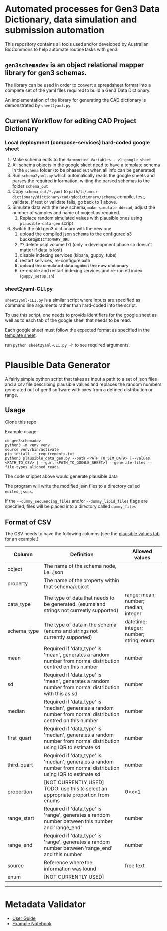 # Automated processes for Gen3 Data Dictionary, data simulation and submission automation

This repository contains all tools used and/or developed by Australian BioCommons to help automate routine tasks with gen3.

## `gen3schemadev` is an object relational mapper library for gen3 schemas.

The library can be used in order to convert a spreadsheet format into a complete set of the yaml files required to build a Gen3 Data Dictionary.

An implementation of the library for generating the CAD dictionary is demonstrated by `sheet2yaml.py`.

## Current Workflow for editing CAD Project Dictionary

### Local deployment (compose-services) hard-coded google sheet
1. Make schema edits to the `Harmonised Variables - v1 google sheet`
2. All schema objects in the google sheet need to have a template schema in the `schema` folder (to be phased out when all info can be generated)
3. Run `schema2yaml.py` which automatically reads the google sheets and parses the required information, writing the parsed schemas to the folder `schema_out` 
4. Copy `schema_out/*.yaml` to `path/to/umccr-dictionary/dictionary/cad/gdcdictionary/schema`, compile, test, validate. If test or validate fails, go back to 1 above.
5. Simulate data with the new schema, `make simulate dd=cad`, adjust the number of samples and name of project as required.
   1. Replace random simulated values with plausible ones using `plausible-data-gen` script
6. Switch the old gen3 dictionary with the new one
   1. upload the compiled json schema to the configured s3 bucket@`DICTIONARY_URL`
   2. ?? delete psql volume (?) (only in development phase so doesn't matter if data is lost)
   3. disable indexing services (kibana, guppy, tube)
   4. restart services, re-configure auth
   5. upload the simulated data against the new dictionary
   6. re-enable and restart indexing services and re-run etl index (`guppy_setup.sh`)

### sheet2yaml-CLI.py

`sheet2yaml-CLI.py` is a similar script where inputs are specified as command line arguments rather than hard-coded into the script. 

To use this script, one needs to provide identifiers for the google sheet as well as to each tab of the google sheet that needs to be read.

Each google sheet must follow the expected format as specified in the [template sheet](https://docs.google.com/spreadsheets/d/1qEL6bx_Pmif-h6GL_U-k6eotwIhIxCxYIjLecGk2TV8/edit#gid=0).

run `python sheet2yaml-CLI.py -h` to see required arguments.

# Plausible Data Generator

A fairly simple python script that takes as input a path to a set of json files and a csv file describing plausible values and replaces the random numbers generated out of gen3 software with ones from a defined distribution or range.

## Usage

Clone this repo 

Example usage:

```shell
cd gen3schemadev
python3 -m venv venv
source venv/bin/activate
pip install -r requirements.txt
python3 plausible_data_gen.py --path <PATH_TO_SIM_DATA> [--values <PATH_TO_CSV> | --gurl <PATH_TO_GOOGLE_SHEET>] --generate-files --file-types aligned_reads
```

The code snippet above would generate plausible data 

The program will write the modified json files to a directory called `edited_jsons`.

If the `--dummy_sequencing_files` and/or `--dummy_lipid_files` flags are specified, files will be placed into a directory called `dummy_files`

## Format of CSV

The CSV needs to have the following columns (see the [plausible values tab](https://docs.google.com/spreadsheets/d/1AX9HLzIV6wtkVylLkwOr3kdKDaZf4ukeYACTJ7lYngk/edit#gid=1400179124) for an example.)

| Column      | Definition                                                                                                       | Allowed values                          |
|-------------|------------------------------------------------------------------------------------------------------------------|-----------------------------------------|
| object      | The name of the schema node, i.e. <object>.json                                                                  |                                         |
| property    | The name of the property within that schema/object                                                               |                                         |
| data_type   | The type of data that needs to be generated. (enums and strings not currently supported)                         | range; mean; number; median; integer    |
| schema_type | The type of data in the schema (enums and strings not currently supported)                                       | datetime; integer; number; string; enum |
| mean        | Required if 'data_type' is 'mean', generates a random number from normal distribution centred on this number     | number                                  |
| sd          | Required if 'data_type' is 'mean', generates a random number from normal distribution with this as sd            | number                                  |
| median      | Required if 'data_type' is 'median', generates a random number from normal distribution centred on this number   | number                                  |
| first_quart | Required if 'data_type' is 'median', generates a random number from normal distribution using IQR to estimate sd | number                                  |
| third_quart | Required if 'data_type' is 'median', generates a random number from normal distribution using IQR to estimate sd | number                                  |
| proportion  | [NOT CURRENTLY USED] TODO: use this to select an appropriate proportion from enums                               | 0<x<1                                   |
| range_start | Required if 'data_type' is 'range', generates a random number between this number and 'range_end'                | number                                  |
| range_end   | Required if 'data_type' is 'range', generates a random number between 'range_end' and this number                | number                                  |
| source      | Reference where the information was found                                                                        | free text                               |
| enum        | [NOT CURRENTLY USED]                                                                                             |                                         |

***

# Metadata Validator
- [User Guide](./docs/metadata_validator.md)
- [Example Notebook](metadata_validator.ipynb)
